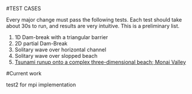 #TEST CASES

Every major change must pass the following tests. Each test should take about 30s to run, and results are very intuitive. This is a preliminary list.

1. 1D Dam-break with a triangular barrier
2. 2D partial Dam-Break
3. Solitary wave over horizontal channel
4. Solitary wave over slopped beach
5. [Tsunami runup onto a complex three-dimensional beach; Monai Valley](http://nctr.pmel.noaa.gov/benchmark/Laboratory/Laboratory_MonaiValley/index.html)

#Current work

test2 for mpi implementation